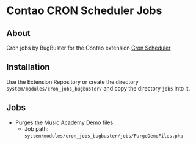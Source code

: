 # Contao CRON Scheduler Jobs

## About

Cron jobs by BugBuster for the Contao extension [Cron Scheduler](https://github.com/BugBuster1701/contao-cron)

## Installation
Use the Extension Repository or create the directory ```system/modules/cron_jobs_bugbuster/``` and copy the directory ```jobs``` into it.  

## Jobs
* Purges the Music Academy Demo files
  * Job path: ```system/modules/cron_jobs_bugbuster/jobs/PurgeDemoFiles.php```

